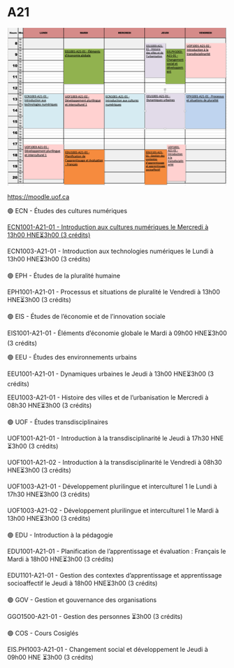 # A21

![image](A21.png)

https://moodle.uof.ca

🟢 ECN - Études des cultures numériques

[ECN1001-A21-01 - Introduction aux cultures numériques le Mercredi à 13h00 HNE⏳3h00 (3 crédits)](https://moodle.uof.ca/course/view.php?id=13)

ECN1003-A21-01 - Introduction aux technologies numériques le Lundi à 13h00 HNE⏳3h00 (3 crédits)

🟢 EPH - Études de la pluralité humaine

EPH1001-A21-01 - Processus et situations de pluralité le Vendredi à 13h00 HNE⏳3h00 (3 crédits)

🟢 EIS - Études de l’économie et de l’innovation sociale

EIS1001-A21-01 - Éléments d’économie globale le Mardi à 09h00 HNE⏳3h00 (3 crédits)

🟢 EEU - Études des environnements urbains

EEU1001-A21-01 - Dynamiques urbaines le Jeudi à 13h00 HNE⏳3h00 (3 crédits)

EEU1003-A21-01 - Histoire des villes et de l’urbanisation le Mercredi à 08h30 HNE⏳3h00 (3 crédits)

🟢 UOF - Études transdisciplinaires

UOF1001-A21-01 - Introduction à la transdisciplinarité le Jeudi à 17h30 HNE⏳3h00 (3 crédits)

UOF1001-A21-02 - Introduction à la transdisciplinarité le Vendredi à 08h30 HNE⏳3h00 (3 crédits)

UOF1003-A21-01 - Développement plurilingue et interculturel 1 le Lundi à 17h30 HNE⏳3h00 (3 crédits)

UOF1003-A21-02 - Développement plurilingue et interculturel 1 le Mardi à 13h00 HNE⏳3h00 (3 crédits)

🟢 EDU - Introduction à la pédagogie

EDU1001-A21-01 - Planification de l’apprentissage et évaluation : Français le Mardi à 18h00 HNE⏳3h00 (3 crédits)

EDU1101-A21-01 - Gestion des contextes d’apprentissage et apprentissage socioaffectif le Jeudi à 18h00 HNE⏳3h00 (3 crédits)

🟢 GOV - Gestion et gouvernance des organisations

GGO1500-A21-01 - Gestion des personnes ⏳3h00 (3 crédits)

🟢 COS - Cours Cosiglés

EIS.PH1003-A21-01 - Changement social et développement le Jeudi à 09h00 HNE ⏳3h00 (3 crédits)

